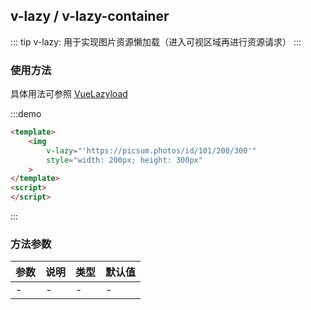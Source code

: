 <!--
 * @Author: lingyong.zeng
 * @Date: 2022-06-17 09:42:56
 * @LastEditors: lingyong.zeng
 * @LastEditTime: 2022-06-17 11:00:25
 * @Description: 
 * @FilePath: /vantop-docs/src/views/directive/lazy.md
-->
## v-lazy / v-lazy-container

::: tip
v-lazy: 用于实现图片资源懒加载（进入可视区域再进行资源请求）
:::


### 使用方法
具体用法可参照 [VueLazyload](https://github.com/hilongjw/vue-lazyload)

:::demo
```html
<template>
    <img 
        v-lazy="'https://picsum.photos/id/101/200/300'"
        style="width: 200px; height: 300px"
    >
</template>
<script>
</script>
```
:::


### 方法参数

| 参数  | 说明  | 类型 | 默认值
| -- | -- | -- | -- |
| - | - | - | - |

